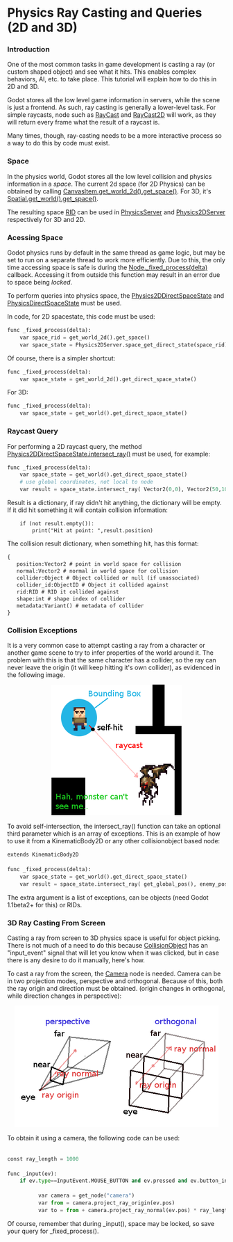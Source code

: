 # Physics Ray Casting and Queries (2D and 3D)

### Introduction

One of the most common tasks in game development is casting a ray (or custom shaped object) and see what it hits. This enables complex behaviors, AI, etc. to take place.
This tutorial will explain how to do this in 2D and 3D.

Godot stores all the low level game information in servers, while the scene is just a frontend. As such, ray casting is generally a lower-level task. For simple raycasts, node such as [RayCast](class_raycast) and [RayCast2D](class_raycast2d) will work, as they will return every frame what the result of a raycast is.

Many times, though, ray-casting needs to be a more interactive process so a way to do this by code must exist.

### Space

In the physics world, Godot stores all the low level collision and physics information in a _space_. The current 2d space (for 2D Physics) can be obtained by calling [CanvasItem.get_world_2d().get_space()](class_canvasitem#get_world_2d). For 3D, it's [Spatial.get_world().get_space()](class_spatial#get_world).

The resulting space [RID](class_rid) can be used in [PhysicsServer](class_physicsserver) and [Physics2DServer](class_physics2dserver) respectively for 3D and 2D.

### Acessing Space

Godot physics runs by default in the same thread as game logic, but may be set to run on a separate thread to work more efficiently. Due to this, the only time accessing space is safe is during the [Node._fixed_process(delta)](class_node#_fixed_process) callback. Accessing it from outside this function may result in an error due to space being _locked_.

To perform queries into physics space, the [Physics2DDirectSpaceState](class_physics2ddirectspacestate) and [PhysicsDirectSpaceState](class_physicsdirectspacestate) must be used. 

In code, for 2D spacestate, this code must be used:

```python
func _fixed_process(delta):
    var space_rid = get_world_2d().get_space()
    var space_state = Physics2DServer.space_get_direct_state(space_rid)
```

Of course, there is a simpler shortcut:

```python
func _fixed_process(delta):
    var space_state = get_world_2d().get_direct_space_state()
```

For 3D:

```python
func _fixed_process(delta):
    var space_state = get_world().get_direct_space_state()
```

### Raycast Query

For performing a 2D raycast query, the method [Physics2DDirectSpaceState.intersect_ray()](class_physics2ddirectspacestate#intersect_ray) must be used, for example:

```python
func _fixed_process(delta):
    var space_state = get_world().get_direct_space_state()
    # use global coordinates, not local to node
    var result = space_state.intersect_ray( Vector2(0,0), Vector2(50,100) )
```

Result is a dictionary, if ray didn't hit anything, the dictionary will be empty. If it did hit something it will contain collision information:

```
    if (not result.empty()):
        print("Hit at point: ",result.position)
```

The collision result dictionary, when something hit, has this format:

```pyhon
{
   position:Vector2 # point in world space for collision
   normal:Vector2 # normal in world space for collision
   collider:Object # Object collided or null (if unassociated)
   collider_id:ObjectID # Object it collided against
   rid:RID # RID it collided against
   shape:int # shape index of collider
   metadata:Variant() # metadata of collider
}
```

### Collision Exceptions

It is a very common case to attempt casting a ray from a character or another game scene to try to infer properties of the world around it. The problem with this is that the same character has a collider, so the ray can never leave the origin (it will keep hitting it's own collider), as evidenced in the following image.

<p align="center"><img src="images/raycast_falsepositive.png"></p>

To avoid self-intersection, the intersect_ray() function can take an optional third parameter which is an array of exceptions. This is an example of how to use it from a KinematicBody2D or any other collisionobject based node:

```python
extends KinematicBody2D

func _fixed_process(delta):
    var space_state = get_world().get_direct_space_state()
    var result = space_state.intersect_ray( get_global_pos(), enemy_pos, [ self ] )
```

The extra argument is a list of exceptions, can be objects (need Godot 1.1beta2+ for this) or RIDs.

### 3D Ray Casting From Screen

Casting a ray from screen to 3D physics space is useful for object picking. There is not much of a need to do this because [CollisionObject](class_collisionobject) has an "input_event" signal that will let you know when it was clicked, but in case there is any desire to do it manually, here's how.

To cast a ray from the screen, the [Camera](class_camera) node is needed. Camera can be in two projection modes, perspective and orthogonal. Because of this, both the ray origin and direction must be obtained. (origin changes in orthogonal, while direction changes in perspective):

<p align="center"><img src="images/raycast_projection.png"></p>

To obtain it using a camera, the following code can be used:

```python

const ray_length = 1000

func _input(ev):
    if ev.type==InputEvent.MOUSE_BUTTON and ev.pressed and ev.button_index==1:

          var camera = get_node("camera")
          var from = camera.project_ray_origin(ev.pos)
          var to = from + camera.project_ray_normal(ev.pos) * ray_length
```

Of course, remember that during _input(), space may be locked, so save your query for _fixed_process().

      


